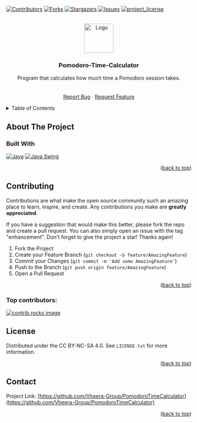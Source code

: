 <!-- Improved compatibility of back to top link: See: https://github.com/othneildrew/Best-README-Template/pull/73 -->
<a id="readme-top"></a>
<!--
*** Thanks for checking out the Best-README-Template. If you have a suggestion
*** that would make this better, please fork the repo and create a pull request
*** or simply open an issue with the tag "enhancement".
*** Don't forget to give the project a star!
*** Thanks again! Now go create something AMAZING! :D
-->



<!-- PROJECT SHIELDS -->
<!--
*** I'm using markdown "reference style" links for readability.
*** Reference links are enclosed in brackets [ ] instead of parentheses ( ).
*** See the bottom of this document for the declaration of the reference variables
*** for contributors-url, forks-url, etc. This is an optional, concise syntax you may use.
*** https://www.markdownguide.org/basic-syntax/#reference-style-links
-->
[![Contributors][contributors-shield]][contributors-url]
[![Forks][forks-shield]][forks-url]
[![Stargazers][stars-shield]][stars-url]
[![Issues][issues-shield]][issues-url]
[![project_license][license-shield]][license-url]



<!-- PROJECT LOGO -->
<br />
<div align="center">
  <a href="https://github.com/Vheera-Group/PomodoroTimeCalculator">
    <img src="src/images/logo.png" alt="Logo" width="80" height="80">
  </a>

<h3 align="center">Pomodoro-Time-Calculator</h3>
  <p align="center">
    Program that calculates how much time a Pomodoro session takes.
    <br />
    <br />
    <br />
    <a href="https://github.com/Vheera-Group/PomodoroTimeCalculator/issues/new?labels=bug&template=bug-report---.md">Report Bug</a>
    &middot;
    <a href="https://github.com/Vheera-Group/PomodoroTimeCalculatorissues/new?labels=enhancement&template=feature-request---.md">Request Feature</a>
  </p>
</div>



<!-- TABLE OF CONTENTS -->
<details>
  <summary>Table of Contents</summary>
  <ol>
    <li>
      <a href="#about-the-project">About The Project</a>
      <ul>
        <li><a href="#built-with">Built With</a></li>
      </ul>
    </li>
    <li><a href="#contributing">Contributing</a></li>
    <li><a href="#license">License</a></li>
    <li><a href="#contact">Contact</a></li>
    <li><a href="#acknowledgments">Acknowledgments</a></li>
  </ol>
</details>



<!-- ABOUT THE PROJECT -->
## About The Project

### Built With
[![Java](https://img.shields.io/badge/Java-21-blue?logo=java)](https://www.oracle.com/java/)
[![Java Swing](https://img.shields.io/badge/Swing-Java%20GUI-blue)](https://docs.oracle.com/javase/8/docs/technotes/guides/swing/)
<p align="right">(<a href="#readme-top">back to top</a>)</p>



<!-- GETTING STARTED
## Getting Started

This is an example of how you may give instructions on setting up your project locally.
To get a local copy up and running follow these simple example steps.

### Prerequisites

This is an example of how to list things you need to use the software and how to install them.
* npm
  ```sh
  npm install npm@latest -g
  ```

### Installation

1. Get a free API Key at [https://example.com](https://example.com)
2. Clone the repo
   ```sh
   git clone https://github.com/Vheera-Group/PomodoroTimeCalculator.git
   ```
3. Install NPM packages
   ```sh
   npm install
   ```
4. Enter your API in `config.js`
   ```js
   const API_KEY = 'ENTER YOUR API';
   ```
5. Change git remote url to avoid accidental pushes to base project
   ```sh
   git remote set-url origin Vheera-Group/PomodoroTimeCalculator
   git remote -v # confirm the changes
   ```

<p align="right">(<a href="#readme-top">back to top</a>)</p>



USAGE EXAMPLES
## Usage

Use this space to show useful examples of how a project can be used. Additional screenshots, code examples and demos work well in this space. You may also link to more resources.

_For more examples, please refer to the [Documentation](https://example.com)_

<p align="right">(<a href="#readme-top">back to top</a>)</p> -->



<!-- CONTRIBUTING -->
## Contributing

Contributions are what make the open source community such an amazing place to learn, inspire, and create. Any contributions you make are **greatly appreciated**.

If you have a suggestion that would make this better, please fork the repo and create a pull request. You can also simply open an issue with the tag "enhancement".
Don't forget to give the project a star! Thanks again!

1. Fork the Project
2. Create your Feature Branch (`git checkout -b feature/AmazingFeature`)
3. Commit your Changes (`git commit -m 'Add some AmazingFeature'`)
4. Push to the Branch (`git push origin feature/AmazingFeature`)
5. Open a Pull Request

<p align="right">(<a href="#readme-top">back to top</a>)</p>

### Top contributors:

<a href="https://github.com/Vheera-Group/PomodoroTimeCalculator/graphs/contributors">
  <img src="https://contrib.rocks/image?repo=Vheera-Group/PomodoroTimeCalculator" alt="contrib.rocks image" />
</a>



<!-- LICENSE -->
## License

Distributed under the CC BY-NC-SA 4.0. See `LICENSE.txt` for more information.

<p align="right">(<a href="#readme-top">back to top</a>)</p>



<!-- CONTACT -->
## Contact

Project Link: [https://github.com/Vheera-Group/PomodoroTimeCalculator](https://github.com/Vheera-Group/PomodoroTimeCalculator)

<p align="right">(<a href="#readme-top">back to top</a>)</p>



<!-- ACKNOWLEDGMENTS
## Acknowledgments

* []()
* []()
* []()

<p align="right">(<a href="#readme-top">back to top</a>)</p> -->



<!-- MARKDOWN LINKS & IMAGES -->
<!-- https://www.markdownguide.org/basic-syntax/#reference-style-links -->
[contributors-shield]: https://img.shields.io/github/contributors/Vheera-Group/PomodoroTimeCalculator.svg?style=for-the-badge
[contributors-url]: https://github.com/Vheera-Group/PomodoroTimeCalculator/graphs/contributors
[forks-shield]: https://img.shields.io/github/forks/Vheera-Group/PomodoroTimeCalculator.svg?style=for-the-badge
[forks-url]: https://github.com/Vheera-Group/PomodoroTimeCalculator/network/members
[stars-shield]: https://img.shields.io/github/stars/Vheera-Group/PomodoroTimeCalculator.svg?style=for-the-badge
[stars-url]: https://github.com/Vheera-Group/PomodoroTimeCalculator/stargazers
[issues-shield]: https://img.shields.io/github/issues/Vheera-Group/PomodoroTimeCalculator.svg?style=for-the-badge
[issues-url]: https://github.com/Vheera-Group/PomodoroTimeCalculator/issues
[license-shield]: https://img.shields.io/github/license/Vheera-Group/PomodoroTimeCalculator.svg?style=for-the-badge
[license-url]: https://github.com/Vheera-Group/PomodoroTimeCalculator/blob/master/LICENSE.txt
